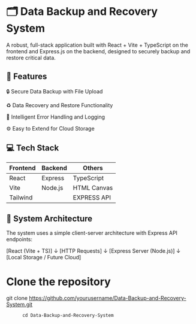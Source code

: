 
# 🗂️ Data Backup and Recovery System
A robust, full-stack application built with React + Vite + TypeScript on the frontend and Express.js on the backend, designed to securely backup and restore critical data.

## 🚀 Features

🔒 Secure Data Backup with File Upload

♻️ Data Recovery and Restore Functionality

🧠 Intelligent Error Handling and Logging

⚙️ Easy to Extend for Cloud Storage

## 💻 Tech Stack

| **Frontend** | **Backend** | **Others**         |
|--------------|-------------|--------------------|
| React        | Express     | TypeScript         |
| Vite         | Node.js     | HTML Canvas        |
| Tailwind     |             | EXPRESS API        |


## 🧠 System Architecture

The system uses a simple client-server architecture with Express API endpoints:

[React (Vite + TS)]
↓
[HTTP Requests]
↓
[Express Server (Node.js)]
↓
[Local Storage / Future Cloud]

# Clone the repository

git clone https://github.com/yourusername/Data-Backup-and-Recovery-System.git

          cd Data-Backup-and-Recovery-System
